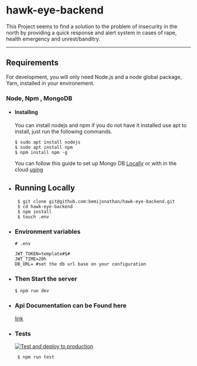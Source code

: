 # hawk-eye-backend
This Project seems to find a solution to the problem of insecurity in the north by providing a quick response and alert system in cases of rape, health emergency and unrest/banditry.

---
## Requirements

For development, you will only need Node.js and a node global package, Yarn, installed in your environement.

### Node, Npm , MongoDB
- #### Installing

  You can install nodejs and npm if you do not have it installed use apt to install, just run the following commands.

      $ sudo apt install nodejs
      $ sudo apt install npm
      $ npm install npm -g

  You can follow this guide to set up Mongo DB [Locally](https://docs.mongodb.com/guides/server/install/) or with in the cloud [using](https://account.mongodb.com/account/login)

###

 - ## Running Locally 

        $ git clone git@github.com:bemijonathan/hawk-eye-backend.git
        $ cd hawk-eye-backend
        $ npm install
        $ touch .env

  - ### Environment variables

    ```
    # .env

    JWT_TOKEN=template#$#
    JWT_TIME=20h
    DB_URL= #set the db url base on your configuration

    ```
  - ### Then Start the server

        $ npm run dev

 - ### Api Documentation can be Found here
    
    [link](https://documenter.getpostman.com/view/6973972/TzJx9Gsu)


 - ### Tests
 
    [![Test and deploy to production](https://github.com/bemijonathan/hawk-eye-backend/actions/workflows/main.yml/badge.svg?branch=master)](https://github.com/bemijonathan/hawk-eye-backend/actions/workflows/main.yml)

        $ npm run test